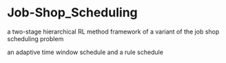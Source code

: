# Job-Shop_Scheduling
a two-stage hierarchical RL method framework of a variant of the job shop scheduling problem

an adaptive time window schedule and a rule schedule


